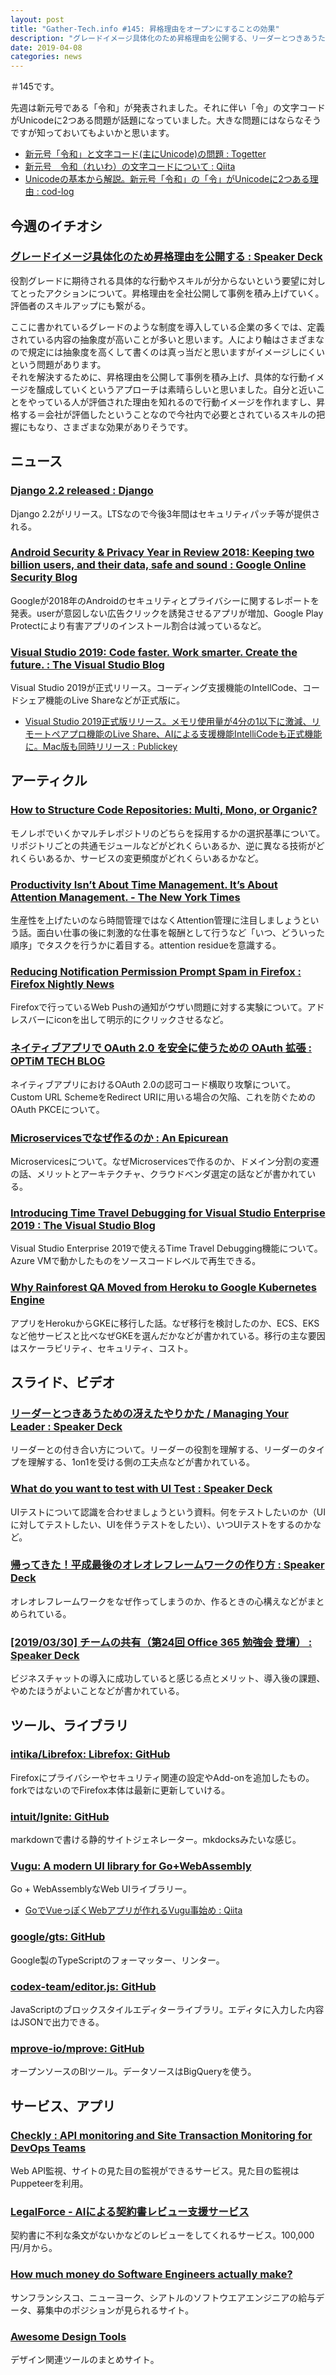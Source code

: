 ```yaml
---
layout: post
title: "Gather-Tech.info #145: 昇格理由をオープンにすることの効果"
description: "グレードイメージ具体化のため昇格理由を公開する、リーダーとつきあうための冴えたやりかた、How to Structure Code Repositories: Multi, Mono, or Organic? など"
date: 2019-04-08
categories: news
---
```


＃145です。

先週は新元号である「令和」が発表されました。それに伴い「令」の文字コードがUnicodeに2つある問題が話題になっていました。大きな問題にはならなそうですが知っておいてもよいかと思います。

- [新元号「令和」と文字コード(主にUnicode)の問題 : Togetter](https://togetter.com/li/1333809)
- [新元号　令和（れいわ）の文字コードについて : Qiita](https://qiita.com/tfukumori/items/959ed9c751734b73675f)
- [Unicodeの基本から解説。新元号「令和」の「令」がUnicodeに2つある理由 : cod-log](https://cod-sushi.com/unicode-rei/)

## 今週のイチオシ

### [グレードイメージ具体化のため昇格理由を公開する : Speaker Deck](https://speakerdeck.com/shibayu36/kuretoimesiju-ti-hua-falsetamesheng-ge-li-you-wogong-kai-suru)

役割グレードに期待される具体的な行動やスキルが分からないという要望に対してとったアクションについて。昇格理由を全社公開して事例を積み上げていく。評価者のスキルアップにも繋がる。

ここに書かれているグレードのような制度を導入している企業の多くでは、定義されている内容の抽象度が高いことが多いと思います。人により軸はさまざまなので規定には抽象度を高くして書くのは真っ当だと思いますがイメージしにくいという問題があります。  
それを解決するために、昇格理由を公開して事例を積み上げ、具体的な行動イメージを醸成していくというアプローチは素晴らしいと思いました。自分と近いことをやっている人が評価された理由を知れるので行動イメージを作れますし、昇格する＝会社が評価したということなので今社内で必要とされているスキルの把握にもなり、さまざまな効果がありそうです。

## ニュース

### [Django 2.2 released : Django](https://www.djangoproject.com/weblog/2019/apr/01/django-22-released/)

Django 2.2がリリース。LTSなので今後3年間はセキュリティパッチ等が提供される。

### [Android Security & Privacy Year in Review 2018: Keeping two billion users, and their data, safe and sound : Google Online Security Blog](https://security.googleblog.com/2019/03/android-security-privacy-year-in-review.html)

Googleが2018年のAndroidのセキュリティとプライバシーに関するレポートを発表。userが意図しない広告クリックを誘発させるアプリが増加、Google Play Protectにより有害アプリのインストール割合は減っているなど。

### [Visual Studio 2019: Code faster. Work smarter. Create the future. : The Visual Studio Blog](https://devblogs.microsoft.com/visualstudio/visual-studio-2019-code-faster-work-smarter-create-the-future/)

Visual Studio 2019が正式リリース。コーディング支援機能のIntellCode、コードシェア機能のLive Shareなどが正式版に。

- [Visual Studio 2019正式版リリース。メモリ使用量が4分の1以下に激減、リモートペアプロ機能のLive Share、AIによる支援機能IntelliCodeも正式機能に。Mac版も同時リリース : Publickey](https://www.publickey1.jp/blog/19/visual_studio_201941live_shareaiintellicodemac.html)

## アーティクル

### [How to Structure Code Repositories: Multi, Mono, or Organic?](https://medium.freecodecamp.org/how-to-structure-code-repositories-multi-mono-or-organic-eda67b397d38)

モノレポでいくかマルチレポジトリのどちらを採用するかの選択基準について。リポジトリごとの共通モジュールなどがどれくらいあるか、逆に異なる技術がどれくらいあるか、サービスの変更頻度がどれくらいあるかなど。

### [Productivity Isn’t About Time Management. It’s About Attention Management. - The New York Times](https://www.nytimes.com/2019/03/28/smarter-living/productivity-isnt-about-time-management-its-about-attention-management.html)

生産性を上げたいのなら時間管理ではなくAttention管理に注目しましょうという話。面白い仕事の後に刺激的な仕事を報酬として行うなど「いつ、どういった順序」でタスクを行うかに着目する。attention residueを意識する。

### [Reducing Notification Permission Prompt Spam in Firefox : Firefox Nightly News](https://blog.nightly.mozilla.org/2019/04/01/reducing-notification-permission-prompt-spam-in-firefox/)

Firefoxで行っているWeb Pushの通知がウザい問題に対する実験について。アドレスバーにiconを出して明示的にクリックさせるなど。

### [ネイティブアプリで OAuth 2.0 を安全に使うための OAuth 拡張 : OPTiM TECH BLOG](https://tech-blog.optim.co.jp/entry/2019/04/03/173000)

ネイティブアプリにおけるOAuth 2.0の認可コード横取り攻撃について。Custom URL SchemeをRedirect URIに用いる場合の欠陥、これを防ぐためのOAuth PKCEについて。

### [Microservicesでなぜ作るのか : An Epicurean](https://blog.song.mu/entry/why-microservices)

Microservicesについて。なぜMicroservicesで作るのか、ドメイン分割の変遷の話、メリットとアーキテクチャ、クラウドベンダ選定の話などが書かれている。

### [Introducing Time Travel Debugging for Visual Studio Enterprise 2019 : The Visual Studio Blog](https://devblogs.microsoft.com/visualstudio/introducing-time-travel-debugging-for-visual-studio-enterprise-2019/)

Visual Studio Enterprise 2019で使えるTime Travel Debugging機能について。Azure VMで動かしたものをソースコードレベルで再生できる。

### [Why Rainforest QA Moved from Heroku to Google Kubernetes Engine](https://www.rainforestqa.com/blog/2019-04-02-why-we-moved-from-heroku-to-google-kubernetes-engine/)

アプリをHerokuからGKEに移行した話。なぜ移行を検討したのか、ECS、EKSなど他サービスと比べなぜGKEを選んだかなどが書かれている。移行の主な要因はスケーラビリティ、セキュリティ、コスト。

## スライド、ビデオ

### [リーダーとつきあうための冴えたやりかた / Managing Your Leader : Speaker Deck](https://speakerdeck.com/kawasy/managing-your-leader)

リーダーとの付き合い方について。リーダーの役割を理解する、リーダーのタイプを理解する、1on1を受ける側の工夫点などが書かれている。

### [What do you want to test with UI Test : Speaker Deck](https://speakerdeck.com/tamaki/what-do-you-want-to-test-with-ui-test)

UIテストについて認識を合わせましょうという資料。何をテストしたいのか（UIに対してテストしたい、UIを伴うテストをしたい）、いつUIテストをするのかなど。

### [帰ってきた！平成最後のオレオレフレームワークの作り方 : Speaker Deck](https://speakerdeck.com/uzulla/gui-tutekita-ping-cheng-zui-hou-falseoreorehuremuwakufalsezuo-rifang)

オレオレフレームワークをなぜ作ってしまうのか、作るときの心構えなどがまとめられている。

### [[2019/03/30] チームの共有（第24回 Office 365 勉強会 登壇） : Speaker Deck](https://speakerdeck.com/taichinakamura/30-timufalsegong-you-di-24hui-office-365-mian-qiang-hui-deng-tan)

ビジネスチャットの導入に成功していると感じる点とメリット、導入後の課題、やめたほうがよいことなどが書かれている。

## ツール、ライブラリ

### [intika/Librefox: Librefox: GitHub](https://github.com/intika/Librefox)

Firefoxにプライバシーやセキュリティ関連の設定やAdd-onを追加したもの。forkではないのでFirefox本体は最新に更新していける。

### [intuit/Ignite: GitHub](https://github.com/intuit/Ignite)

markdownで書ける静的サイトジェネレーター。mkdocksみたいな感じ。

### [Vugu: A modern UI library for Go+WebAssembly](https://www.vugu.org/)

Go + WebAssemblyなWeb UIライブラリー。

- [GoでVueっぽくWebアプリが作れるVugu事始め : Qiita](https://qiita.com/goofmint/items/5ca362af3cbd34eeaf59)

### [google/gts: GitHub](https://github.com/google/gts)

Google製のTypeScriptのフォーマッター、リンター。

### [codex-team/editor.js: GitHub](https://github.com/codex-team/editor.js)

JavaScriptのブロックスタイルエディターライブラリ。エディタに入力した内容はJSONで出力できる。

### [mprove-io/mprove: GitHub](https://github.com/mprove-io/mprove)

オープンソースのBIツール。データソースはBigQueryを使う。

## サービス、アプリ

### [Checkly : API monitoring and Site Transaction Monitoring for DevOps Teams](https://checklyhq.com/)

Web API監視、サイトの見た目の監視ができるサービス。見た目の監視はPuppeteerを利用。

### [LegalForce - AIによる契約書レビュー支援サービス](https://legalforce-cloud.com/)

契約書に不利な条文がないかなどのレビューをしてくれるサービス。100,000 円/月から。

### [How much money do Software Engineers actually make?](https://triplebyte.com/software-engineer-salary)

サンフランシスコ、ニューヨーク、シアトルのソフトウエアエンジニアの給与データ、募集中のポジションが見られるサイト。

### [Awesome Design Tools](https://flawlessapp.io/designtools)

デザイン関連ツールのまとめサイト。
